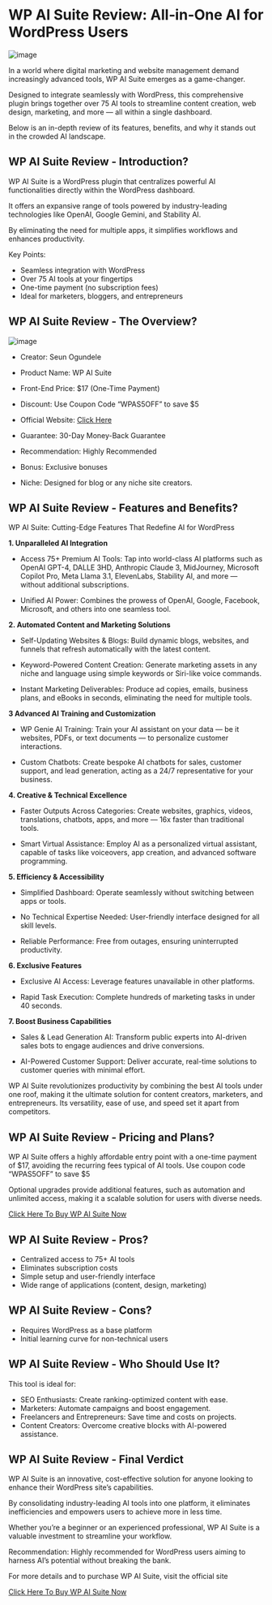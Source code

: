 # WP AI Suite Review: All‐in‐One AI for WordPress Users
![image](https://github.com/user-attachments/assets/98bfbe36-a1bc-498c-9c66-6112b7824cba)

In a world where digital marketing and website management demand increasingly advanced tools, WP AI Suite emerges as a game-changer.

Designed to integrate seamlessly with WordPress, this comprehensive plugin brings together over 75 AI tools to streamline content creation, web design, marketing, and more — all within a single dashboard.

Below is an in-depth review of its features, benefits, and why it stands out in the crowded AI landscape.

## WP AI Suite Review - Introduction?
WP AI Suite is a WordPress plugin that centralizes powerful AI functionalities directly within the WordPress dashboard.

It offers an expansive range of tools powered by industry-leading technologies like OpenAI, Google Gemini, and Stability AI.

By eliminating the need for multiple apps, it simplifies workflows and enhances productivity.

Key Points:

* Seamless integration with WordPress
* Over 75 AI tools at your fingertips
* One-time payment (no subscription fees)
* Ideal for marketers, bloggers, and entrepreneurs

## WP AI Suite Review - The Overview?

![image](https://github.com/user-attachments/assets/5afb8e03-a8f8-44fb-9836-566d0a114ae0)

* Creator: Seun Ogundele

* Product Name: WP AI Suite

* Front-End Price: $17 (One-Time Payment)

* Discount: Use Coupon Code “WPAS5OFF” to save $5

* Official Website: [Click Here](https://bit.ly/4f0ld6F)

* Guarantee: 30-Day Money-Back Guarantee

* Recommendation: Highly Recommended

* Bonus: Exclusive bonuses

* Niche: Designed for blog or any niche site creators.

## WP AI Suite Review - Features and Benefits?
WP AI Suite: Cutting-Edge Features That Redefine AI for WordPress

**1. Unparalleled AI Integration**

* Access 75+ Premium AI Tools: Tap into world-class AI platforms such as OpenAI GPT-4, DALLE 3HD, Anthropic Claude 3, MidJourney, Microsoft Copilot Pro, Meta Llama 3.1, ElevenLabs, Stability AI, and more — without additional subscriptions.

* Unified AI Power: Combines the prowess of OpenAI, Google, Facebook, Microsoft, and others into one seamless tool.

**2. Automated Content and Marketing Solutions**

* Self-Updating Websites & Blogs: Build dynamic blogs, websites, and funnels that refresh automatically with the latest content.

* Keyword-Powered Content Creation: Generate marketing assets in any niche and language using simple keywords or Siri-like voice commands.

* Instant Marketing Deliverables: Produce ad copies, emails, business plans, and eBooks in seconds, eliminating the need for multiple tools.

**3 Advanced AI Training and Customization**

* WP Genie AI Training: Train your AI assistant on your data — be it websites, PDFs, or text documents — to personalize customer interactions.

* Custom Chatbots: Create bespoke AI chatbots for sales, customer support, and lead generation, acting as a 24/7 representative for your business.

**4. Creative & Technical Excellence**

* Faster Outputs Across Categories: Create websites, graphics, videos, translations, chatbots, apps, and more — 16x faster than traditional tools.

* Smart Virtual Assistance: Employ AI as a personalized virtual assistant, capable of tasks like voiceovers, app creation, and advanced software programming.

**5. Efficiency & Accessibility**

* Simplified Dashboard: Operate seamlessly without switching between apps or tools.

* No Technical Expertise Needed: User-friendly interface designed for all skill levels.

* Reliable Performance: Free from outages, ensuring uninterrupted productivity.

**6. Exclusive Features**
* Exclusive AI Access: Leverage features unavailable in other platforms.

* Rapid Task Execution: Complete hundreds of marketing tasks in under 40 seconds.

**7. Boost Business Capabilities**

* Sales & Lead Generation AI: Transform public experts into AI-driven sales bots to engage audiences and drive conversions.

* AI-Powered Customer Support: Deliver accurate, real-time solutions to customer queries with minimal effort.

WP AI Suite revolutionizes productivity by combining the best AI tools under one roof, making it the ultimate solution for content creators, marketers, and entrepreneurs. Its versatility, ease of use, and speed set it apart from competitors.

## WP AI Suite Review - Pricing and Plans?
WP AI Suite offers a highly affordable entry point with a one-time payment of $17, avoiding the recurring fees typical of AI tools. Use coupon code “WPAS5OFF” to save $5

Optional upgrades provide additional features, such as automation and unlimited access, making it a scalable solution for users with diverse needs.

[Click Here To Buy WP AI Suite Now](https://bit.ly/4f0ld6F)

## WP AI Suite Review - Pros?

* Centralized access to 75+ AI tools
* Eliminates subscription costs
* Simple setup and user-friendly interface
* Wide range of applications (content, design, marketing)

## WP AI Suite Review - Cons?
* Requires WordPress as a base platform
* Initial learning curve for non-technical users


## WP AI Suite Review - Who Should Use It?
This tool is ideal for:

* SEO Enthusiasts: Create ranking-optimized content with ease.
* Marketers: Automate campaigns and boost engagement.
* Freelancers and Entrepreneurs: Save time and costs on projects.
* Content Creators: Overcome creative blocks with AI-powered assistance.


## WP AI Suite Review - Final Verdict
WP AI Suite is an innovative, cost-effective solution for anyone looking to enhance their WordPress site’s capabilities.

By consolidating industry-leading AI tools into one platform, it eliminates inefficiencies and empowers users to achieve more in less time.

Whether you’re a beginner or an experienced professional, WP AI Suite is a valuable investment to streamline your workflow.

Recommendation: Highly recommended for WordPress users aiming to harness AI’s potential without breaking the bank.

For more details and to purchase WP AI Suite, visit the official site

[Click Here To Buy WP AI Suite Now](https://bit.ly/4f0ld6F)

